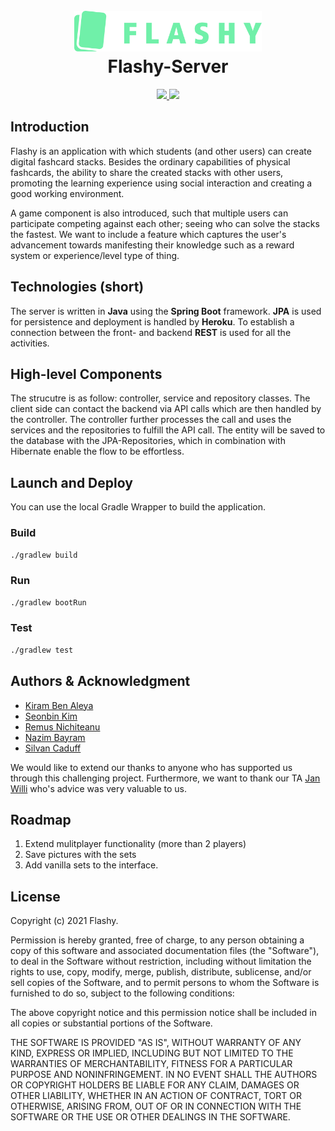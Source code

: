 <h1 align="center">
  <br>
  <a href="https://github.com/soprafs21-group13"><img src="src/main/assets/flashy_h-green.svg" alt="Flashy" width="300"></a>
  <br>
  Flashy-Server
  <br>
</h1>


<p align="center">
  <a href="https://github.com/sopra-fs21-group-13/Server/actions">
    <img src="https://github.com/sopra-fs21-group-13/Server/workflows/Deploy%20Project/badge.svg">
  </a>
  <a href="https://sonarcloud.io/dashboard?id=sopra-fs21-group-13_Server">
      <img src="https://sonarcloud.io/api/project_badges/measure?project=sopra-fs21-group-13_Server&metric=coverage">
  </a>
</p>



## Introduction

Flashy is an application with which students (and other users) can create digital fashcard stacks. Besides the ordinary capabilities of physical fashcards, the ability to share the created stacks with other users, promoting the learning experience using social interaction and creating a good working environment.

A game component is also introduced, such that multiple users can participate competing against each other; seeing who can solve the stacks the fastest. We want to include a feature which captures the user's advancement towards manifesting their knowledge such as a reward system or experience/level type of thing.

## Technologies (short)

The server is written in **Java** using the **Spring Boot** framework. **JPA** is used for persistence and deployment is handled by **Heroku**. To establish a connection between the front- and backend **REST** is used for all the activities.

## High-level Components

The strucutre is as follow: controller, service and repository classes. The client side can contact the backend via API calls which are then handled by the controller. The controller further processes the call and uses the services and the repositories to fulfill the API call. The entity will be saved to the database with the JPA-Repositories, which in combination with Hibernate enable the flow to be effortless. 

## Launch and Deploy

You can use the local Gradle Wrapper to build the application.

### Build

```bash
./gradlew build
```

### Run

```bash
./gradlew bootRun
```

### Test

```bash
./gradlew test
```

## Authors & Acknowledgment

- [Kiram Ben Aleya](https://github.com/SoftwareConstructionGroup)
- [Seonbin Kim](https://github.com/seonbinnn) 
- [Remus Nichiteanu](https://github.com/rnichi1) 
- [Nazim Bayram](https://github.com/NazimBayram)
- [Silvan Caduff](https://github.com/sicadu)

We would like to extend our thanks to anyone who has supported us through this challenging  project. Furthermore, we want to thank our TA [Jan Willi](https://github.com/JaanWilli) who's advice was very valuable to us. 

## Roadmap

1. Extend mulitplayer functionality (more than 2 players)
2. Save pictures with the sets
3. Add vanilla sets to the interface.


## License

Copyright (c) 2021 Flashy.

Permission is hereby granted, free of charge, to any person obtaining a copy of this software and associated documentation files (the "Software"), to deal in the Software without restriction, including without limitation the rights to use, copy, modify, merge, publish, distribute, sublicense, and/or sell copies of the Software, and to permit persons to whom the Software is furnished to do so, subject to the following conditions:

The above copyright notice and this permission notice shall be included in all copies or substantial portions of the Software.

THE SOFTWARE IS PROVIDED "AS IS", WITHOUT WARRANTY OF ANY KIND, EXPRESS OR IMPLIED, INCLUDING BUT NOT LIMITED TO THE WARRANTIES OF MERCHANTABILITY, FITNESS FOR A PARTICULAR PURPOSE AND NONINFRINGEMENT. IN NO EVENT SHALL THE AUTHORS OR COPYRIGHT HOLDERS BE LIABLE FOR ANY CLAIM, DAMAGES OR OTHER LIABILITY, WHETHER IN AN ACTION OF CONTRACT, TORT OR OTHERWISE, ARISING FROM, OUT OF OR IN CONNECTION WITH THE SOFTWARE OR THE USE OR OTHER DEALINGS IN THE SOFTWARE.
